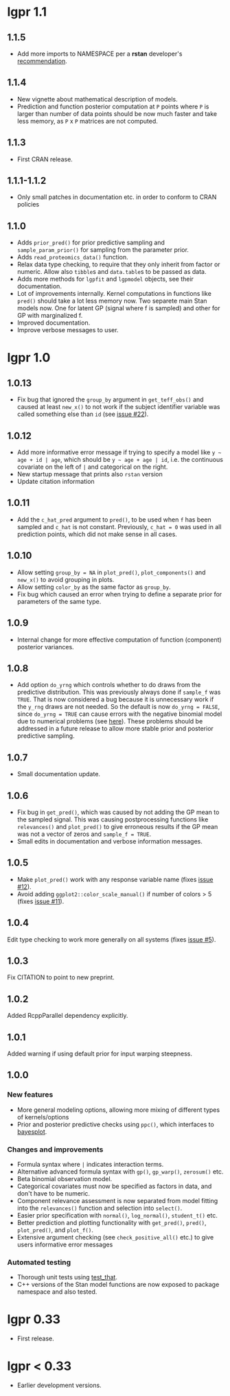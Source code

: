 # lgpr 1.1

## 1.1.5
  * Add more imports to NAMESPACE per a **rstan** developer's [recommendation](https://discourse.mc-stan.org/t/r-package-maintainers-using-stan-please-read/24131).
  
## 1.1.4
  * New vignette about mathematical description of models.
  * Prediction and function posterior computation at `P` points where `P` is
  larger than number of data points should be now much faster and take
  less memory, as `P` x `P` matrices are not computed.
  
## 1.1.3
  * First CRAN release.
  
## 1.1.1-1.1.2
  * Only small patches in documentation etc. in order to conform to CRAN policies
  
## 1.1.0
  * Adds `prior_pred()` for prior predictive sampling and `sample_param_prior()` for sampling from the parameter prior.
  * Adds `read_proteomics_data()` function.
  * Relax data type checking, to require that they only inherit from factor
  or numeric. Allow also `tibble`s and `data.table`s to be passed as data.
  * Adds more methods for `lgpfit` and `lgpmodel` objects, see their
  documentation.
  * Lot of improvements internally. Kernel computations
  in functions like `pred()` should take a lot less memory now. Two separete
  main Stan models now. One for latent GP (signal where f is sampled) and other for GP with marginalized f.
  * Improved documentation.
  * Improve verbose messages to user.
  
# lgpr 1.0

## 1.0.13
  * Fix bug that ignored the `group_by` argument in `get_teff_obs()` and
  caused at least `new_x()` to not work if the subject identifier variable
  was called something else than `id` (see [issue #22](https://github.com/jtimonen/lgpr/issues/22)).
  
## 1.0.12
  * Add more informative error message if trying to specify a model like
  `y ~ age + id | age`, which should be `y ~ age + age | id`, i.e. the
  continuous covariate on the left of `|` and categorical on the right.
  * New startup message that prints also `rstan` version
  * Update citation information
  
## 1.0.11
  * Add the `c_hat_pred` argument to `pred()`, to be used when `f` has been
  sampled and `c_hat` is not constant. Previously, `c_hat = 0` was used in
  all prediction points, which did not make sense in all cases.
  
## 1.0.10
  * Allow setting `group_by = NA` in `plot_pred()`,
  `plot_components()` and `new_x()` to avoid grouping in plots.
  * Allow setting `color_by` as the same factor as `group_by`.
  * Fix bug which caused an error when trying to define a separate prior
  for parameters of the same type.
    
## 1.0.9
  * Internal change for more effective computation of function (component)
    posterior variances.
  
## 1.0.8
  * Add option `do_yrng` which controls whether to do draws from the
  predictive distribution. This was previously always done if `sample_f`
  was `TRUE`. That is now considered a bug because it is unnecessary work if
  the `y_rng` draws are not needed. So the default is now `do_yrng = FALSE`,
  since `do_yrng = TRUE` can cause errors with the negative binomial model due
  to numerical problems (see [here](https://discourse.mc-stan.org/t/numerical-stability-of-gps-with-negative-binomial-likelihood/19343/5)). These problems should be addressed in a future
  release to allow more stable prior and posterior predictive sampling.
  
## 1.0.7
  * Small documentation update.
  
## 1.0.6
 * Fix bug in `get_pred()`, which was caused by not adding the GP mean to
 the sampled signal. This was causing postprocessing functions like
 `relevances()` and `plot_pred()` to give
 erroneous results if the GP mean was not a vector of zeros and 
 `sample_f = TRUE`.
 * Small edits in documentation and verbose information messages.
 
## 1.0.5
 * Make `plot_pred()` work with any response variable name (fixes 
 [issue #12](https://github.com/jtimonen/lgpr/issues/12)).
 * Avoid adding `ggplot2::color_scale_manual()` if number of colors > 5 
 (fixes [issue #11](https://github.com/jtimonen/lgpr/issues/11)).
 
## 1.0.4
Edit type checking to work more generally on all systems (fixes [issue #5](https://github.com/jtimonen/lgpr/issues/5)).

## 1.0.3
Fix CITATION to point to new preprint.

## 1.0.2
Added RcppParallel dependency explicitly.

## 1.0.1
Added warning if using default prior for input warping steepness.

## 1.0.0

### New features

* More general modeling options, allowing more mixing of different
  types of kernels/options
* Prior and posterior predictive checks using `ppc()`, which interfaces to
  [bayesplot](http://mc-stan.org/bayesplot/).

### Changes and improvements
* Formula syntax where `|` indicates interaction terms.
* Alternative advanced formula syntax with `gp()`, `gp_warp()`, `zerosum()` etc.
* Beta binomial observation model.
* Categorical covariates must now be specified as factors in data, and don't 
have to be numeric.
* Component relevance assessment is now separated from model fitting into the `relevances()` function and selection into `select()`.
* Easier prior specification with `normal()`, `log_normal()`, `student_t()` etc.
* Better prediction and plotting functionality with `get_pred()`, `pred()`, `plot_pred()`, and `plot_f()`.
* Extensive argument checking (see `check_positive_all()` etc.) to give
  users informative error messages

### Automated testing
* Thorough unit tests using [test_that](https://testthat.r-lib.org/).
* C++ versions of the Stan model functions are
  now exposed to package namespace and also tested.

# lgpr 0.33

* First release.

# lgpr < 0.33

* Earlier development versions.
